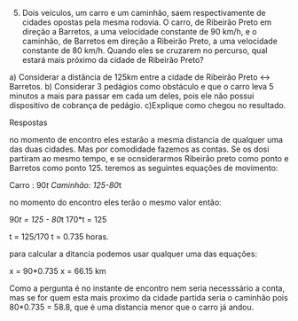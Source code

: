 5) Dois veículos, um carro e um caminhão, saem respectivamente de cidades opostas pela mesma rodovia. O carro, de Ribeirão Preto em direção a Barretos, a uma velocidade constante de 90 km/h, e o caminhão, de Barretos em direção a Ribeirão Preto, a uma velocidade constante de 80 km/h. Quando eles se cruzarem no percurso, qual estará mais próximo da cidade de Ribeirão Preto? 

a) Considerar a distância de 125km entre a cidade de Ribeirão Preto <-> Barretos. 
b) Considerar 3 pedágios como obstáculo e que o carro leva 5 minutos a mais para passar em cada um deles, pois ele não possui dispositivo de cobrança de pedágio. 
c)Explique como chegou no resultado. 

Respostas
 
no momento de encontro eles estarão a mesma distancia de qualquer uma das duas cidades.
Mas por comodidade fazemos as contas. Se os dosi partiram ao mesmo tempo, e se ocnsiderarmos Ribeirão preto  como ponto  e Barretos como ponto 125. teremos as seguintes equações de movimento:

Carro : 90*t
Caminhão: 125-80*t

no momento do encontro eles terão o mesmo valor então:

90*t = 125 - 80*t
170*t = 125

t = 125/170
t = 0.735 horas.

para calcular a ditancia podemos usar qualquer uma das equações: 

 x = 90*0.735 
 x = 66.15 km

 Como a pergunta é no instante de encontro nem seria necesssário a conta, mas se for quem esta mais proximo da cidade partida seria o caminhão pois 80*0.735 = 58.8, que é uma distancia menor que o carro já andou.

 
